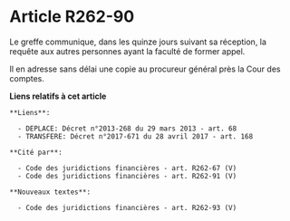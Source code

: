 # Article R262-90

Le greffe communique, dans les quinze jours suivant sa réception, la requête aux autres personnes ayant la faculté de former
appel.

Il en adresse sans délai une copie au procureur général près la Cour des comptes.

**Liens relatifs à cet article**

	**Liens**:

	  - DEPLACE: Décret n°2013-268 du 29 mars 2013 - art. 68
	  - TRANSFERE: Décret n°2017-671 du 28 avril 2017 - art. 168

	**Cité par**:

	  - Code des juridictions financières - art. R262-67 (V)
	  - Code des juridictions financières - art. R262-91 (V)

	**Nouveaux textes**:

	  - Code des juridictions financières - art. R262-93 (V)

